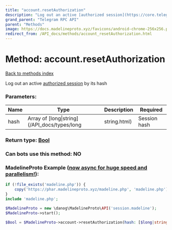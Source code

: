 ```yaml
---
title: "account.resetAuthorization"
description: "Log out an active [authorized session](https://core.telegram.org/api/auth) by its hash"
grand_parent: "Telegram RPC API"
parent: "Methods"
image: https://docs.madelineproto.xyz/favicons/android-chrome-256x256.png
redirect_from: /API_docs/methods/account_resetAuthorization.html
---
```

# Method: account.resetAuthorization
[Back to methods index](index.html)



Log out an active [authorized session](https://core.telegram.org/api/auth) by its hash

### Parameters:

| Name     |    Type       | Description | Required |
|----------|---------------|-------------|----------|
|hash|Array of [long\|string](/API_docs/types/long|string.html) | Session hash | Optional|


### Return type: [Bool](/API_docs/types/Bool.html)

### Can bots use this method: **NO**


### MadelineProto Example ([now async for huge speed and parallelism!](https://docs.madelineproto.xyz/docs/ASYNC.html)):


```php
if (!file_exists('madeline.php')) {
    copy('https://phar.madelineproto.xyz/madeline.php', 'madeline.php');
}
include 'madeline.php';

$MadelineProto = new \danog\MadelineProto\API('session.madeline');
$MadelineProto->start();

$Bool = $MadelineProto->account->resetAuthorization(hash: [$long|string, $long|string], );
```

